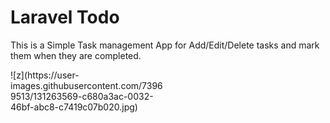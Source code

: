<h1>Laravel Todo</h1>

This is a Simple Task management App for Add/Edit/Delete tasks and mark them when they are completed.

<div style="max-width: 50%">
    ![z](https://user-images.githubusercontent.com/73969513/131263569-c680a3ac-0032-46bf-abc8-c7419c07b020.jpg)
</div>
